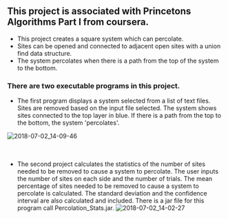 ## This project is associated with Princetons Algorithms Part I from coursera.
- This project creates a square system which can percolate.
- Sites can be opened and connected to adjacent open sites with a union find data structure.
- The system percolates when there is a path from the top of the system to the bottom.


### There are two executable programs in this project. 
  - The first program displays a system selected from a list of text files. Sites are removed based on the input file selected. The system shows sites connected to the top layer in blue. If there is a path from the top to the bottom, the system 'percolates'.
 
![2018-07-02_14-09-46](https://user-images.githubusercontent.com/24630618/42184411-a95b03b0-7e02-11e8-8f76-cd0c357f902d.gif)
  <br><br><br>
  - The second project calculates the statistics of the number of sites needed to be removed to cause a system to percolate. The user inputs the number of sites on each side and the number of trials. The mean percentage of sites needed to be removed to cause a system to percolate is calculated. The standard deviation and the confidence interval are also calculated and included. There is a jar file for this program call Percolation_Stats.jar.
![2018-07-02_14-02-27](https://user-images.githubusercontent.com/24630618/42184408-a516930a-7e02-11e8-8aa5-565613978cf2.gif)





